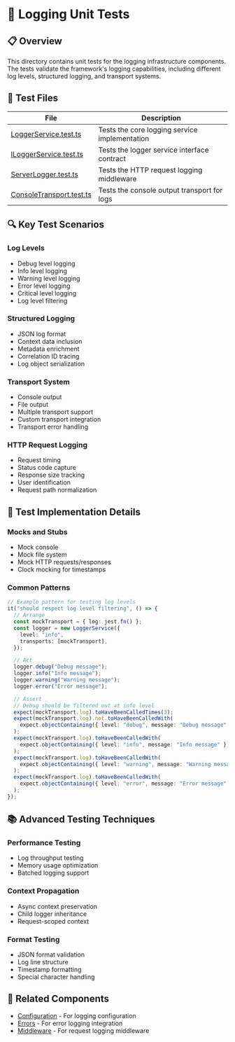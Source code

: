 # 🧪 Logging Unit Tests

## 📋 Overview

This directory contains unit tests for the logging infrastructure components. The tests validate the framework's logging capabilities, including different log levels, structured logging, and transport systems.

## 🧩 Test Files

| File                                                   | Description                                   |
| ------------------------------------------------------ | --------------------------------------------- |
| [LoggerService.test.ts](./LoggerService.test.ts)       | Tests the core logging service implementation |
| [ILoggerService.test.ts](./ILoggerService.test.ts)     | Tests the logger service interface contract   |
| [ServerLogger.test.ts](./ServerLogger.test.ts)         | Tests the HTTP request logging middleware     |
| [ConsoleTransport.test.ts](./ConsoleTransport.test.ts) | Tests the console output transport for logs   |

## 🔍 Key Test Scenarios

### Log Levels

- Debug level logging
- Info level logging
- Warning level logging
- Error level logging
- Critical level logging
- Log level filtering

### Structured Logging

- JSON log format
- Context data inclusion
- Metadata enrichment
- Correlation ID tracing
- Log object serialization

### Transport System

- Console output
- File output
- Multiple transport support
- Custom transport integration
- Transport error handling

### HTTP Request Logging

- Request timing
- Status code capture
- Response size tracking
- User identification
- Request path normalization

## 🔧 Test Implementation Details

### Mocks and Stubs

- Mock console
- Mock file system
- Mock HTTP requests/responses
- Clock mocking for timestamps

### Common Patterns

```typescript
// Example pattern for testing log levels
it("should respect log level filtering", () => {
  // Arrange
  const mockTransport = { log: jest.fn() };
  const logger = new LoggerService({
    level: "info",
    transports: [mockTransport],
  });

  // Act
  logger.debug("Debug message");
  logger.info("Info message");
  logger.warning("Warning message");
  logger.error("Error message");

  // Assert
  // Debug should be filtered out at info level
  expect(mockTransport.log).toHaveBeenCalledTimes(3);
  expect(mockTransport.log).not.toHaveBeenCalledWith(
    expect.objectContaining({ level: "debug", message: "Debug message" }),
  );
  expect(mockTransport.log).toHaveBeenCalledWith(
    expect.objectContaining({ level: "info", message: "Info message" }),
  );
  expect(mockTransport.log).toHaveBeenCalledWith(
    expect.objectContaining({ level: "warning", message: "Warning message" }),
  );
  expect(mockTransport.log).toHaveBeenCalledWith(
    expect.objectContaining({ level: "error", message: "Error message" }),
  );
});
```

## 📚 Advanced Testing Techniques

### Performance Testing

- Log throughput testing
- Memory usage optimization
- Batched logging support

### Context Propagation

- Async context preservation
- Child logger inheritance
- Request-scoped context

### Format Testing

- JSON format validation
- Log line structure
- Timestamp formatting
- Special character handling

## 🔗 Related Components

- [Configuration](../config/README.md) - For logging configuration
- [Errors](../errors/README.md) - For error logging integration
- [Middleware](../middleware/README.md) - For request logging middleware
